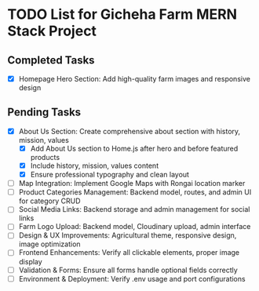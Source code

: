 # TODO List for Gicheha Farm MERN Stack Project

## Completed Tasks

- [x] Homepage Hero Section: Add high-quality farm images and responsive design

## Pending Tasks

- [x] About Us Section: Create comprehensive about section with history, mission, values
  - [x] Add About Us section to Home.js after hero and before featured products
  - [x] Include history, mission, values content
  - [x] Ensure professional typography and clean layout
- [ ] Map Integration: Implement Google Maps with Rongai location marker
- [ ] Product Categories Management: Backend model, routes, and admin UI for category CRUD
- [ ] Social Media Links: Backend storage and admin management for social links
- [ ] Farm Logo Upload: Backend model, Cloudinary upload, admin interface
- [ ] Design & UX Improvements: Agricultural theme, responsive design, image optimization
- [ ] Frontend Enhancements: Verify all clickable elements, proper image display
- [ ] Validation & Forms: Ensure all forms handle optional fields correctly
- [ ] Environment & Deployment: Verify .env usage and port configurations
